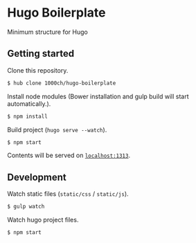 # Hugo Boilerplate

Minimum structure for Hugo

## Getting started

Clone this repository.

```bash
$ hub clone 1000ch/hugo-boilerplate
```

Install node modules (Bower installation and gulp build will start automatically.).

```bash
$ npm install
```

Build project (`hugo serve --watch`).

```bash
$ npm start
```

Contents will be served on [`localhost:1313`](http://localhost:1313).

## Development

Watch static files (`static/css` / `static/js`).

```bash
$ gulp watch
```

Watch hugo project files.

```bash
$ npm start
```
